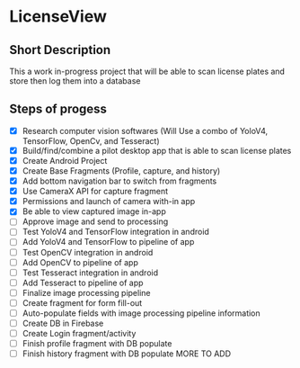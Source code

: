 # LicenseView
## Short Description
This a work in-progress project that will be able to scan license plates and store then log them into a database
## Steps of progess
- [x] Research computer vision softwares (Will Use a combo of YoloV4, TensorFlow, OpenCv, and Tesseract)
- [x] Build/find/combine a pilot desktop app that is able to scan license plates
- [x] Create Android Project
- [x] Create Base Fragments (Profile, capture, and history)
- [x] Add bottom navigation bar to switch from fragments 
- [x] Use CameraX API for capture fragment
- [x] Permissions and launch of camera with-in app
- [x] Be able to view captured image in-app
- [ ] Approve image and send to processing 
- [ ] Test YoloV4 and TensorFlow integration in android 
- [ ] Add YoloV4 and TensorFlow to pipeline of app
- [ ] Test OpenCV integration in android
- [ ] Add OpenCV to pipeline of app
- [ ] Test Tesseract integration in android
- [ ] Add Tesseract to pipeline of app
- [ ] Finalize image processing pipeline
- [ ] Create fragment for form fill-out
- [ ] Auto-populate fields with image processing pipeline information
- [ ] Create DB in Firebase
- [ ] Create Login fragment/activity 
- [ ] Finish profile fragment with DB populate 
- [ ] Finish history fragment with DB populate
MORE TO ADD

